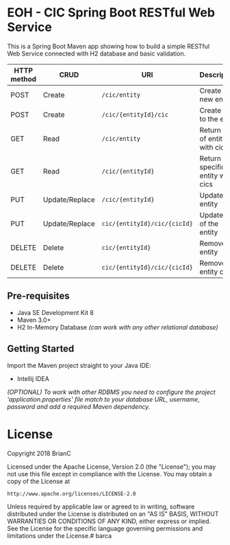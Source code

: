 # EOH - CIC Spring Boot RESTful Web Service


This is a Spring Boot Maven app showing how to build a simple RESTful Web Service connected with H2 database and basic validation.

| HTTP method | CRUD | URI |Description |
| --- | --- | --- | --- |
| POST | Create | `/cic/entity` | Create a new entity |
| POST | Create | `/cic/{entityId}/cic` | Create a cic to the entity |
| GET | Read | `/cic/entity` | Return a list of entities with cics |
| GET | Read | `/cic/{entityId}` | Return a specific entity with cics |
| PUT | Update/Replace | `/cic/{entityId}` | Update entity |
| PUT | Update/Replace | `cic/{entityId}/cic/{cicId}` | Update cic of the entity |
| DELETE | Delete | `cic/{entityId}` | Remove entity |
| DELETE | Delete | `cic/{entityId}/cic/{cicId}` | Remove entity cic |

## Pre-requisites

- Java SE Development Kit 8
- Maven 3.0+
- H2 In-Memory Database _(can work with any other relational database)_

## Getting Started

Import the Maven project straight to your Java IDE:
- Intellij IDEA

_(OPTIONAL) To work with other RDBMS you need to configure the project 'application.properties' file match to your database URL, username, password and add a required Maven dependency._

# License
Copyright 2018 BrianC

Licensed under the Apache License, Version 2.0 (the "License");
you may not use this file except in compliance with the License.
You may obtain a copy of the License at

    http://www.apache.org/licenses/LICENSE-2.0

Unless required by applicable law or agreed to in writing, software
distributed under the License is distributed on an "AS IS" BASIS,
WITHOUT WARRANTIES OR CONDITIONS OF ANY KIND, either express or implied.
See the License for the specific language governing permissions and
limitations under the License.# barca
